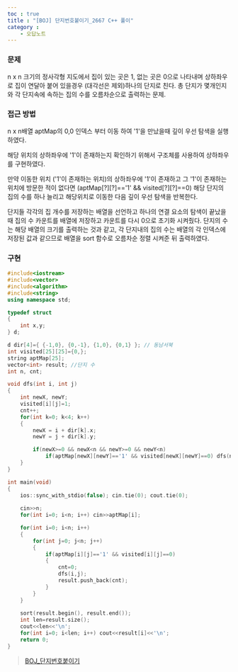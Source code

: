 ```yaml
---
toc : true
title : "[BOJ] 단지번호붙이기_2667 C++ 풀이"
category : 
    - 오답노트
--- 
```

### 문제
n x n 크기의 정사각형 지도에서 집이 있는 곳은 1, 없는 곳은 0으로 나타내며 상하좌우로 집이 연달아 붙어 있을경우 $($대각선은 제외)하나의 단지로 친다. 총 단지가 몇개인지와 각 단지속에 속하는 집의 수를 오름차순으로 출력하는 문제.

### 접근 방법
n x n배열 aptMap의 0,0 인덱스 부터 이동 하여 '1'을 만났을때 깊이 우선 탐색을 실행 하였다.

해당 위치의 상하좌우에 '1'이 존재하는지 확인하기 위해서 구조체를 사용하여 상하좌우를 구현하였다. 

만약 이동한 위치 $($'1'이 존재하는 위치)의 상하좌우에 '1'이 존재하고 그 '1'이 존재하는 위치에 방문한 적이 없다면 $($aptMap[?][?]=='1' && visited[?][?]==0) 해당 단지의 집의 수를 하나 늘리고 해당위치로 이동한 다음 깊이 우선 탐색을 반복한다.

단지들 각각의 집 개수를 저장하는 배열을 선언하고 하나의 연결 요소의 탐색이 끝났을때 집의 수 카운트를 배열에 저장하고 카운트를 다시 0으로 초기화 시켜줬다.
단지의 수는 해당 배열의 크기를 출력하는 것과 같고, 각 단지내의 집의 수는 배열의 각 인덱스에 저장된 값과 같으므로 배열을 sort 함수로 오름차순 정렬 시켜준 뒤 출력하였다.

### 구현

``` cpp
#include<iostream>
#include<vector>
#include<algorithm>
#include<string>
using namespace std;

typedef struct
{
    int x,y;
} d;

d dir[4]={ {-1,0}, {0,-1}, {1,0}, {0,1} }; // 동남서북
int visited[25][25]={0,};
string aptMap[25];
vector<int> result; //단지 수
int n, cnt;

void dfs(int i, int j)
{
    int newX, newY;
    visited[i][j]=1;
    cnt++;
    for(int k=0; k<4; k++)
    {
        newX = i + dir[k].x;
        newY = j + dir[k].y;

        if(newX>=0 && newX<n && newY>=0 && newY<n)
            if(aptMap[newX][newY]=='1' && visited[newX][newY]==0) dfs(newX, newY);
    }
}

int main(void)
{
    ios::sync_with_stdio(false); cin.tie(0); cout.tie(0);
    
    cin>>n;
    for(int i=0; i<n; i++) cin>>aptMap[i];

    for(int i=0; i<n; i++)
    {
        for(int j=0; j<n; j++)
        {
            if(aptMap[i][j]=='1' && visited[i][j]==0)
            {
                cnt=0;
                dfs(i,j);
                result.push_back(cnt);
            }
        }
    }
    
    sort(result.begin(), result.end());
    int len=result.size();
    cout<<len<<'\n';
    for(int i=0; i<len; i++) cout<<result[i]<<'\n';
    return 0;
}
```

>[BOJ_단지번호붙이기](https://www.acmicpc.net/problem/2667)